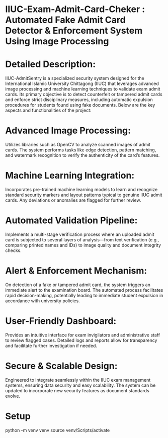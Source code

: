 # IIUC-Exam-Admit-Card-Cheker : Automated Fake Admit Card Detector & Enforcement System Using Image Processing

# Detailed Description:

IIUC-AdmitSentry is a specialized security system designed for the International Islamic University Chittagong (IIUC) that leverages advanced image processing and machine learning techniques to validate exam admit cards. Its primary objective is to detect counterfeit or tampered admit cards and enforce strict disciplinary measures, including automatic expulsion procedures for students found using fake documents. Below are the key aspects and functionalities of the project:

# Advanced Image Processing:
Utilizes libraries such as OpenCV to analyze scanned images of admit cards. The system performs tasks like edge detection, pattern matching, and watermark recognition to verify the authenticity of the card’s features.

# Machine Learning Integration:
Incorporates pre-trained machine learning models to learn and recognize standard security markers and layout patterns typical to genuine IIUC admit cards. Any deviations or anomalies are flagged for further review.

# Automated Validation Pipeline:
Implements a multi-stage verification process where an uploaded admit card is subjected to several layers of analysis—from text verification (e.g., comparing printed names and IDs) to image quality and document integrity checks.

# Alert & Enforcement Mechanism:
On detection of a fake or tampered admit card, the system triggers an immediate alert to the examination board. The automated process facilitates rapid decision-making, potentially leading to immediate student expulsion in accordance with university policies.

# User-Friendly Dashboard:
Provides an intuitive interface for exam invigilators and administrative staff to review flagged cases. Detailed logs and reports allow for transparency and facilitate further investigation if needed.

# Secure & Scalable Design:
Engineered to integrate seamlessly within the IIUC exam management systems, ensuring data security and easy scalability. The system can be updated to incorporate new security features as document standards evolve.


# Setup
python -m venv venv
source venv/Scripts/activate



